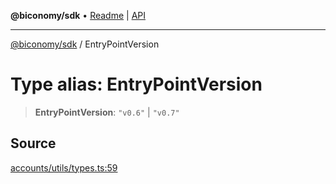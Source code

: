 **@biconomy/sdk** • [Readme](../README.md) \| [API](../globals.md)

***

[@biconomy/sdk](../README.md) / EntryPointVersion

# Type alias: EntryPointVersion

> **EntryPointVersion**: `"v0.6"` \| `"v0.7"`

## Source

[accounts/utils/types.ts:59](https://github.com/bcnmy/sdk/blob/main/src/accounts/utils/types.ts#L59)
